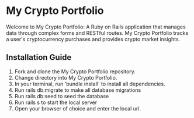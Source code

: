 
# My Crypto Portfolio

Welcome to My Crypto Portfolio: A Ruby on Rails application that manages data through complex forms and RESTful routes. My Crypto Portfolio tracks a user's cryptocurrency purchases and provides crypto market insights.

## Installation Guide

1. Fork and clone the My Crypto Portfolio repository.
2. Change directory into My Crypto Portfolio.
3. In your terminal, run 'bundle install' to install all dependencies.
4. Run rails db:migrate to make all database migrations
5. Run rails db:seed to seed the database
6. Run rails s to start the local server
7. Open your browser of choice and enter the local url.

